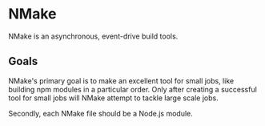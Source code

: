 # NMake

NMake is an asynchronous, event-drive build tools.

## Goals

NMake's primary goal is to make an excellent tool for small jobs,
like building npm modules in a particular order.
Only after creating a successful tool for small jobs will NMake
attempt to tackle large scale jobs.

Secondly, each NMake file should be a Node.js module.

